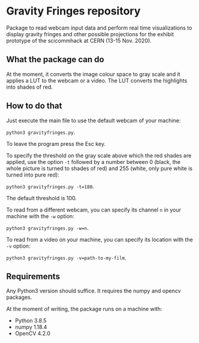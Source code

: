 # Gravity Fringes repository

Package to read webcam input data and perform real time visualizations to display gravity fringes and other possible projections for the exhibit prototype of the scicommhack at CERN (13-15 Nov. 2020).

## What the package can do
At the moment, it converts the image colour space to gray scale and it applies a LUT to the webcam or a video. The LUT converts the highlights into shades of red.

## How to do that
Just execute the main file to use the default webcam of your machine:

`python3 gravityfringes.py`.

To leave the program press the Esc key.

To specify the threshold on the gray scale above which the red shades are applied, use the option `-t` followed by a number between 0 (black, the whole picture is turned to shades of red) and 255 (white, only pure white is turned into pure red):

`python3 gravityfringes.py -t=180`.

The default threshold is 100.

To read from a different webcam, you can specify its channel `n` in your machine with the `-w` option:

`python3 gravityfringes.py -w=n`.

To read from a video on your machine, you can specify its location with the `-v` option:

`python3 gravityfringes.py -v=path-to-my-film`.

## Requirements

Any Python3 version should suffice. It requires the numpy and opencv packages.

At the moment of writing, the package runs on a machine with:
- Python 3.8.5
- numpy 1.18.4
- OpenCV 4.2.0
